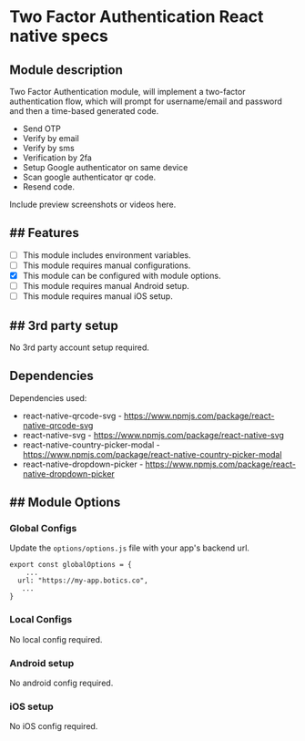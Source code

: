 # Two Factor Authentication React native specs

## Module description

Two Factor Authentication module, will implement a two-factor authentication flow, which will prompt for username/email and password and then a time-based generated code. 

 - Send OTP
 - Verify by email
 - Verify by sms
 - Verification by 2fa
 - Setup Google authenticator on same device
 - Scan google authenticator qr code.
 - Resend code.

Include preview screenshots or videos here.

## ## Features

 - [ ] This module includes environment variables.
 - [ ] This module requires manual configurations.
 - [x] This module can be configured with module options.
 - [ ] This module requires manual Android setup.
 - [ ] This module requires manual iOS setup.

## ## 3rd party setup

No 3rd party account setup required.

## Dependencies

Dependencies used:
   - react-native-qrcode-svg  -    https://www.npmjs.com/package/react-native-qrcode-svg
   - react-native-svg  - https://www.npmjs.com/package/react-native-svg
   - react-native-country-picker-modal  - https://www.npmjs.com/package/react-native-country-picker-modal
   - react-native-dropdown-picker  -  https://www.npmjs.com/package/react-native-dropdown-picker

## ## Module Options

### Global Configs

Update the ``options/options.js`` file with your app's backend url. 
```
export const globalOptions = {
    ...
  url: "https://my-app.botics.co",
   ...
}
```

### Local Configs

No local config required.

### Android setup

No android config required.

### iOS setup

No iOS config required.